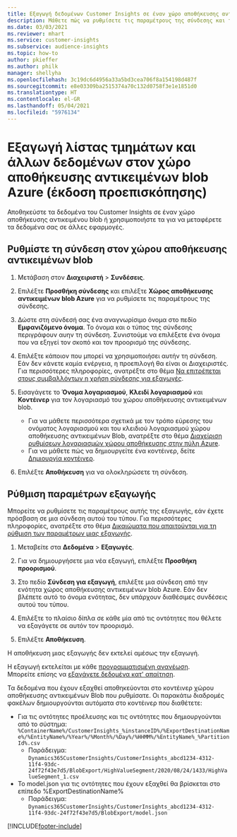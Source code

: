```yaml
---
title: Εξαγωγή δεδομένων Customer Insights σε έναν χώρο αποθήκευσης αντικειμένων blob Azure
description: Μάθετε πώς να ρυθμίσετε τις παραμέτρους της σύνδεσης και της εξαγωγής σε χώρο αποθήκευσης blob.
ms.date: 03/03/2021
ms.reviewer: mhart
ms.service: customer-insights
ms.subservice: audience-insights
ms.topic: how-to
author: pkieffer
ms.author: philk
manager: shellyha
ms.openlocfilehash: 3c19dc6d4956a33a5bd3cea706f8a154198d487f
ms.sourcegitcommit: e8e03309ba2515374a70c132d0758f3e1e1851d0
ms.translationtype: HT
ms.contentlocale: el-GR
ms.lasthandoff: 05/04/2021
ms.locfileid: "5976134"
---
```

# <a name="export-segment-list-and-other-data-to-azure-blob-storage-preview"></a>Εξαγωγή λίστας τμημάτων και άλλων δεδομένων στον χώρο αποθήκευσης αντικειμένων blob Azure (έκδοση προεπισκόπησης)

Αποθηκεύστε τα δεδομένα του Customer Insights σε έναν χώρο αποθήκευσης αντικειμένου blob ή χρησιμοποιήστε τα για να μεταφέρετε τα δεδομένα σας σε άλλες εφαρμογές.

## <a name="set-up-the-connection-to-blob-storage"></a>Ρυθμίστε τη σύνδεση στον χώρου αποθήκευσης αντικειμένων blob

1. Μετάβαση στον **Διαχειριστή** > **Συνδέσεις**.

1. Επιλέξτε **Προσθήκη σύνδεσης** και επιλέξτε **Χώρος αποθήκευσης αντικειμένων blob Azure** για να ρυθμίσετε τις παραμέτρους της σύνδεσης.

1. Δώστε στη σύνδεσή σας ένα αναγνωρίσιμο όνομα στο πεδίο **Εμφανιζόμενο όνομα**. Το όνομα και ο τύπος της σύνδεσης περιγράφουν αυην τη σύνδεση. Συνιστούμε να επιλέξετε ένα όνομα που να εξηγεί τον σκοπό και τον προορισμό της σύνδεσης.

1. Επιλέξτε κάποιον που μπορεί να χρησιμοποιήσει αυτήν τη σύνδεση. Εάν δεν κάνετε καμία ενέργεια, η προεπιλογή θα είναι οι Διαχειριστές. Για περισσότερες πληροφορίες, ανατρέξτε στο θέμα [Να επιτρέπεται στους συμβαλλόντων η χρήση σύνδεσης για εξαγωγές](connections.md#allow-contributors-to-use-a-connection-for-exports).

1. Εισαγάγετε το **Όνομα λογαριασμού**, **Κλειδί λογαριασμού** και **Κοντέινερ** για τον λογαριασμό του χώρου αποθήκευσης αντικειμένων blob.
    - Για να μάθετε περισσότερα σχετικά με τον τρόπο εύρεσης του ονόματος λογαριασμού και του κλειδιού λογαριασμού χώρου αποθήκευσης αντικειμένων Blob, ανατρέξτε στο θέμα [Διαχείριση ρυθμίσεων λογαριασμών χώρου αποθήκευσης στην πύλη Azure](/azure/storage/common/storage-account-manage).
    - Για να μάθετε πώς να δημιουργείτε ένα κοντέινερ, δείτε [Δημιουργία κοντέινερ](/azure/storage/blobs/storage-quickstart-blobs-portal#create-a-container).

1. Επιλέξτε **Αποθήκευση** για να ολοκληρώσετε τη σύνδεση. 

## <a name="configure-an-export"></a>Ρύθμιση παραμέτρων εξαγωγής

Μπορείτε να ρυθμίσετε τις παραμέτρους αυτής της εξαγωγής, εάν έχετε πρόσβαση σε μια σύνδεση αυτού του τύπου. Για περισσότερες πληροφορίες, ανατρέξτε στο θέμα [Δικαιώματα που απαιτούνται για τη ρύθμιση των παραμέτρων μιας εξαγωγής](export-destinations.md#set-up-a-new-export).

1. Μεταβείτε στα **Δεδομένα** > **Εξαγωγές**.

1. Για να δημιουργήσετε μια νέα εξαγωγή, επιλέξτε **Προσθήκη προορισμού**.

1. Στο πεδίο **Σύνδεση για εξαγωγή**, επιλέξτε μια σύνδεση από την ενότητα χώρος αποθήκευσης αντικειμένων blob Azure. Εάν δεν βλέπετε αυτό το όνομα ενότητας, δεν υπάρχουν διαθέσιμες συνδέσεις αυτού του τύπου.

1. Επιλέξτε το πλαίσιο δίπλα σε κάθε μία από τις οντότητες που θέλετε να εξαγάγετε σε αυτόν τον προορισμό.

1. Επιλέξτε **Αποθήκευση**.

Η αποθήκευση μιας εξαγωγής δεν εκτελεί αμέσως την εξαγωγή.

Η εξαγωγή εκτελείται με κάθε [προγραμματισμένη ανανέωση](system.md#schedule-tab).     
Μπορείτε επίσης να [εξαγάγετε δεδομένα κατ' απαίτηση](export-destinations.md#run-exports-on-demand). 

Τα δεδομένα που έχουν εξαχθεί αποθηκεύονται στο κοντέινερ χώρου αποθήκευσης αντικειμένων Blob που ρυθμίσατε. Οι παρακάτω διαδρομές φακέλων δημιουργούνται αυτόματα στο κοντέινερ που διαθέτετε:

- Για τις οντότητες προέλευσης και τις οντότητες που δημιουργούνται από το σύστημα: `%ContainerName%/CustomerInsights_%instanceID%/%ExportDestinationName%/%EntityName%/%Year%/%Month%/%Day%/%HHMM%/%EntityName%_%PartitionId%.csv`
  - Παράδειγμα: `Dynamics365CustomerInsights/CustomerInsights_abcd1234-4312-11f4-93dc-24f72f43e7d5/BlobExport/HighValueSegment/2020/08/24/1433/HighValueSegment_1.csv`
- Το model.json για τις οντότητες που έχουν εξαχθεί θα βρίσκεται στο επίπεδο %ExportDestinationName%
  - Παράδειγμα: `Dynamics365CustomerInsights/CustomerInsights_abcd1234-4312-11f4-93dc-24f72f43e7d5/BlobExport/model.json`

[!INCLUDE[footer-include](../includes/footer-banner.md)]

